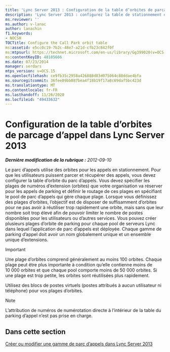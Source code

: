 ```yaml
---
title: 'Lync Server 2013 : Configuration de la table d’orbites de parcage d’appel'
description: 'Lync Server 2013 : configurez la table de stationnement d’appel.'
ms.reviewer: ''
ms.author: v-lanac
author: lanachin
f1.keywords:
- NOCSH
TOCTitle: Configure the Call Park orbit table
ms:assetid: e5cc0c19-7b2c-48e7-a21d-cfb23c842f0f
ms:mtpsurl: https://technet.microsoft.com/en-us/library/Gg399020(v=OCS.15)
ms:contentKeyID: 48185666
ms.date: 07/23/2014
manager: serdars
mtps_version: v=OCS.15
ms.openlocfilehash: ce9fb35c2958a426888d83d075064c88ddae4bfa
ms.sourcegitcommit: 36fee89bb887bea4f18b19f17a8c69daf5bc423d
ms.translationtype: MT
ms.contentlocale: fr-FR
ms.lasthandoff: 11/26/2020
ms.locfileid: "49433632"
---
```

# <a name="configure-the-call-park-orbit-table-in-lync-server-2013"></a>Configuration de la table d’orbites de parcage d’appel dans Lync Server 2013

<div data-xmlns="http://www.w3.org/1999/xhtml">

<div class="topic" data-xmlns="http://www.w3.org/1999/xhtml" data-msxsl="urn:schemas-microsoft-com:xslt" data-cs="https://msdn.microsoft.com/">

<div data-asp="https://msdn2.microsoft.com/asp">



</div>

<div id="mainSection">

<div id="mainBody">

<span> </span>

_**Dernière modification de la rubrique :** 2012-09-10_

Le parc d’appels utilise des orbites pour les appels en stationnement. Pour que les utilisateurs puissent parcer et récupérer des appels, vous devez configurer la table d’orbite du parc d’appels. Vous devez spécifier les plages de numéros d’extension (orbites) que votre organisation va réserver pour les appels de parking et définir le routage de ces plages en spécifiant le pool de parc d’appels qui gère chaque plage. Lorsque vous définissez des plages d’orbites, l’objectif est de disposer de suffisamment d’orbites pour ne pas avoir à réutiliser trop rapidement une orbite, mais sans que leur nombre soit trop élevé afin de pouvoir limiter le nombre de postes disponibles pour les utilisateurs ou d’autres services. Vous pouvez créer plusieurs plages d’orbite de parking pour chaque pool de serveurs Lync dans lequel l’application de parc d’appels est déployée. Chaque gamme de parking d’appel doit avoir un nom globalement unique et un ensemble unique d’extensions.

<div>


> [!IMPORTANT]  
> Une plage d’orbites comprend généralement au moins 100 orbites. Chaque plage peut être plus importante à condition qu’elle contienne moins de 10 000 orbites et que chaque pool comporte moins de 50 000 orbites. Si une plage est trop petite, les orbites sont réutilisées plus rapidement.



</div>

Utilisez des blocs de postes virtuels (postes attribués à aucun utilisateur ni téléphone) pour vos plages d’orbites.

<div>


> [!NOTE]  
> L’attribution de numéros de numérotation directe à l’intérieur de la table du parking d’appel n’est pas prise en charge.



</div>

<div>

## <a name="in-this-section"></a>Dans cette section

[Créer ou modifier une gamme de parc d’appels dans Lync Server 2013](lync-server-2013-create-or-modify-a-call-park-orbit-range.md)

</div>

</div>

<span> </span>

</div>

</div>

</div>

